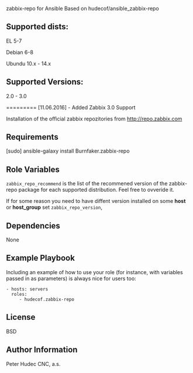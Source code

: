 zabbix-repo for Ansible Based on hudecof/ansible_zabbix-repo

Supported dists:
--
EL 5-7

Debian 6-8

Ubundu 10.x - 14.x



Supported Versions:
--
2.0 - 3.0


=========
[11.06.2016] - Added Zabbix 3.0 Support

Installation of the official zabbix repozitories from http://repo.zabbix.com

Requirements
------------

[sudo] ansible-galaxy install Burnfaker.zabbix-repo

Role Variables
--------------

`zabbix_repo_recommend` is the list of the recommened version of the zabbix-repo package for each supported distribution. Feel free to ovveride it.

If for some reason you need to have diffent version installed on some **host** or **host_group** set `zabbix_repo_version`,

Dependencies
------------

None

Example Playbook
----------------

Including an example of how to use your role (for instance, with variables passed in as parameters) is always nice for users too:

    - hosts: servers
      roles:
         - hudecof.zabbix-repo
		 
License
-------

BSD

Author Information
------------------

Peter Hudec
CNC, a.s.
